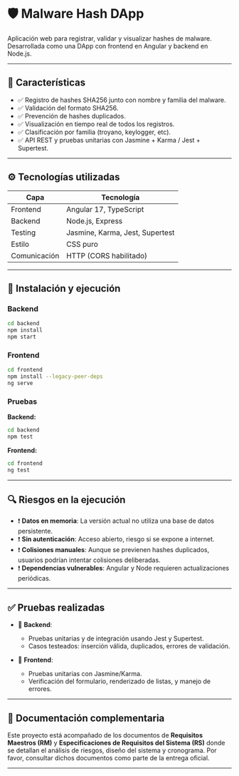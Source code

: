 # 🛡️ Malware Hash DApp

Aplicación web para registrar, validar y visualizar hashes de malware. Desarrollada como una DApp con frontend en Angular y backend en Node.js.

---

## 📌 Características

- ✅ Registro de hashes SHA256 junto con nombre y familia del malware.
- ✅ Validación del formato SHA256.
- ✅ Prevención de hashes duplicados.
- ✅ Visualización en tiempo real de todos los registros.
- ✅ Clasificación por familia (troyano, keylogger, etc).
- ✅ API REST y pruebas unitarias con Jasmine + Karma / Jest + Supertest.

---

## ⚙️ Tecnologías utilizadas

| Capa       | Tecnología                  |
|------------|------------------------------|
| Frontend   | Angular 17, TypeScript       |
| Backend    | Node.js, Express             |
| Testing    | Jasmine, Karma, Jest, Supertest |
| Estilo     | CSS puro                     |
| Comunicación | HTTP (CORS habilitado)     |

---

## 🚀 Instalación y ejecución

### Backend
```bash
cd backend
npm install
npm start
```

### Frontend
```bash
cd frontend
npm install --legacy-peer-deps
ng serve
```

### Pruebas
**Backend:**
```bash
cd backend
npm test
```

**Frontend:**
```bash
cd frontend
ng test
```

---

## 🔍 Riesgos en la ejecución

- ❗ **Datos en memoria**: La versión actual no utiliza una base de datos persistente.
- ❗ **Sin autenticación**: Acceso abierto, riesgo si se expone a internet.
- ❗ **Colisiones manuales**: Aunque se previenen hashes duplicados, usuarios podrían intentar colisiones deliberadas.
- ❗ **Dependencias vulnerables**: Angular y Node requieren actualizaciones periódicas.

---

## ✅ Pruebas realizadas

- 🧪 **Backend**:
  - Pruebas unitarias y de integración usando Jest y Supertest.
  - Casos testeados: inserción válida, duplicados, errores de validación.

- 🧪 **Frontend**:
  - Pruebas unitarias con Jasmine/Karma.
  - Verificación del formulario, renderizado de listas, y manejo de errores.

---

## 📄 Documentación complementaria

Este proyecto está acompañado de los documentos de **Requisitos Maestros (RM)** y **Especificaciones de Requisitos del Sistema (RS)** donde se detallan el análisis de riesgos, diseño del sistema y cronograma. Por favor, consultar dichos documentos como parte de la entrega oficial.

---
